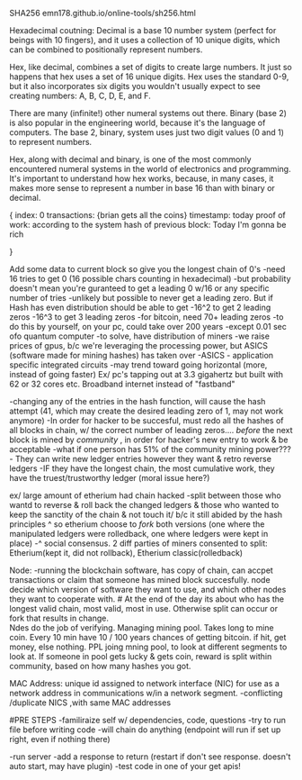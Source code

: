 SHA256
emn178.github.io/online-tools/sh256.html 

Hexadecimal coutning:
Decimal is a base 10 number system (perfect for beings with 10 fingers), and it uses a collection of 10 unique digits, which can be combined to positionally represent numbers.

Hex, like decimal, combines a set of digits to create large numbers. It just so happens that hex uses a set of 16 unique digits. Hex uses the standard 0-9, but it also incorporates six digits you wouldn't usually expect to see creating numbers: A, B, C, D, E, and F.

There are many (infinite!) other numeral systems out there. Binary (base 2) is also popular in the engineering world, because it's the language of computers. The base 2, binary, system uses just two digit values (0 and 1) to represent numbers.

Hex, along with decimal and binary, is one of the most commonly encountered numeral systems in the world of electronics and programming. It's important to understand how hex works, because, in many cases, it makes more sense to represent a number in base 16 than with binary or decimal.

{
    index: 0
    transactions: {brian gets all the coins}
    timestamp: today
    proof of work: according to the system
    hash of previous block: Today I'm gonna be rich


}


Add some data to current block so give you the longest chain of 0's
-need 16 tries to get 0 (16 possible chars counting in hexadecimal)
-but probability doesn't mean you're guranteed to get a leading 0 w/16 or any specific number of tries
-unlikely but possible to never get a leading zero. But if Hash has even distribution should be able to get 
-16^2 to get 2 leading zeros
-16^3 to get 3 leading zeros
-for bitcoin, need 70+ leading zeros 
    -to do this by yourself, on your pc, could take over 200 years 
    -except 0.01 sec ofo quantum computer 
    -to solve, have distribution of miners 
    -we raise prices of gpus, b/c we're leveraging the processing power, but ASICS (software made for mining hashes) has taken over 
        -ASICS - application specific integrated circuits
        -may trend toward going horizontal (more, instead of going faster) Ex/ pc's tapping out at 3.3 gigahertz but 
        built with 62 or 32 cores etc. Broadband internet instead of "fastband"


-changing any of the entries in the hash function, will cause the hash attempt (41, which may create the desired leading zero of 1, may not work anymore)
-In order for hacker to be succesful, must redo all the hashes of all blocks in chain, w/ the correct number of leading zeros.... _before_ the next block is mined by _community_ , in order for hacker's new entry to work & be acceptable 
-what if one person has 51% of the community mining power??? 
    - They can write new ledger entries however they want & retro reverse ledgers
    -IF they have the longest chain, the most cumulative work, they have the truest/trustworthy  ledger (moral issue here?)


ex/ large amount of etherium had chain hacked
    -split between those who wantd to reverse & roll back the changed ledgers & those who wanted to keep the sanctity of the chain & not touch it/ b/c it still abided by the hash principles 
    ^ so etherium choose to _fork_ both versions (one where the manipulated ledgers were rolledback, one where ledgers were kept in place)
    -^ social consensus. 2 diff parties of miners consented to split: Etherium(kept it, did not rollback), Etherium classic(rolledback)

Node:
    -running the blockchain software, has copy of chain, can accpet transactions or claim that someone has mined block succesfully.  node decide which version of software they want to use, and which other nodes they want to cooperate with. 
    # At the end of the day its about who has the longest valid chain, most valid, most in use. Otherwise split can occur or fork that results in change.  
    Ndes do the job of verifying.  Managing mining pool. Takes long to mine coin. Every 10 min have 10 / 100 years chances of getting bitcoin.  if hit, get money, else nothing.  PPL joing mning pool, to look at different segments to look at. If someone in pool gets lucky & gets coin, reward is split within community, based on how many hashes you got.   

MAC Address: unique id assigned to network interface (NIC)
for use as a network address in communications w/in a network segment. 
-conflicting /duplicate NICS ,with same MAC addresses


#PRE STEPS
-familiraize self w/ dependencies, code, questions
-try to run file before writing code 
-will chain do anything (endpoint will run if set up right, even if nothing there)

-run server
-add a response to return (restart if don't see response. doesn't auto start, may have plugin)
-test code in one of your get apis!

